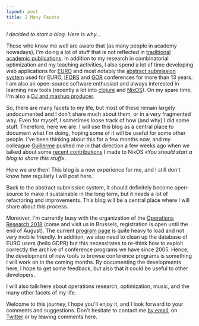 ```yaml
---
layout: post
title: 2 Many Facets 
---
```


*I decided to start a blog. Here is why...*

Those who know me well are aware that (as many people in academy nowadays), I'm
doing a lot of stuff that is not reflected in [traditional academic
publications](https://scholar.google.be/citations?user=YaOdoooAAAAJ&hl=fr).  In
addition to my research in combinatorial optimization and my teaching
activities, I also spend a lot of time developing web applications for
[EURO](https://www.euro-online.org) and most notably the [abstract submission
system](https://www.euro-online.org/conf/)  used for EURO,
[IFORS](http://www.ifors.org) and  [GOR](http://www.gor-ev.de/)
conferences for more than 13 years. I am also an open-source software
enthusiast and always interested in learning new tools (recently a lot into
[clojure](https://www.clojure.org) and [NixOS](https://www.nixos.org)). On my
spare time, I'm also a [DJ and mashup
producer](https://www.facebook.com/krazyben/).

So, there are many facets to my life, but most of these remain largely
undocumented and I don't share much about them, or in a very fragmented way.
Even for myself, I sometimes loose track of how (and why) I did some stuff.
Therefore, here we are. I will use this blog as a central place to document
what I'm doing, hoping some of it will be useful for some other people. I've
been thinking about this for a few months now, and my colleague
[Guillerme](https://twitter.com/gduvillie) pushed me in that direction a few
weeks ago when we talked about some [recent
contributions](https://github.com/NixOS/nixpkgs/pull/44029) I made to NixOS
*«You should start a blog to share this stuff»*. 

Here we are then!  This blog is a new experience for me, and I still don't know
how regularly I will post here.

Back to the abstract submission system, it should definitely become open-source
to make it sustainable in the long term, but it needs a lot of refactoring and improvements.
This blog will be a central place where I will share about this process.

Moreover, I'm currently busy with the organization of the [Operations Research
2018](https://www.or2018.be) (come and visit us in Brussels, registration is
open until the end of August). The current [program
page](https://www.euro-online.org/conf/or2018/program) is quite heavy to load
and not very mobile friendly. In addition, we also need to clean up the
database of EURO users (hello GDPR) but this necessitates to re-think how to
exploit correctly the archive of conference programs we have since 2005. Hence,
the development of new tools to browse conference programs is something I will
work on in the coming months. By documenting the developments here, I hope to
get some feedback, but also that it could be useful to other developers.

I will also talk here about operations research, optimization, music, and
the many other facets of my life.

Welcome to this journey, I hope you'll enjoy it,
and I look forward to your comments and suggestions. Don't hesitate to contact
me [by email](mailto:bernard.fortz@gmail.com), on
[Twitter](https://www.twutter.com/djkrazyben) or by leaving comments here.
